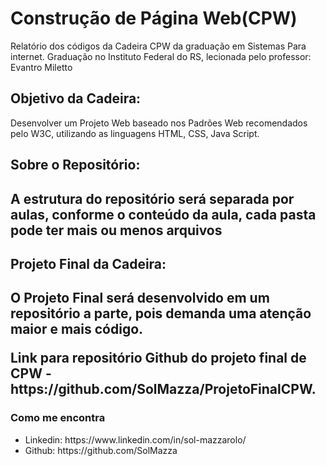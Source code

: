<h1>Construção de Página Web(CPW)</h1>

<p> Relatório dos códigos da Cadeira CPW da graduação em Sistemas Para internet. Graduação no Instituto Federal do RS, lecionada pelo professor: Evantro Miletto </p>

<h2>Objetivo da Cadeira: </h2>
<p> Desenvolver um Projeto Web baseado nos Padrões Web recomendados pelo W3C, utilizando as linguagens HTML, CSS, Java Script.</p>

<h2>Sobre o Repositório: <h2>
<p>A estrutura do repositório será separada por aulas, conforme o conteúdo da aula, cada pasta pode ter mais ou menos arquivos</p>


<h2>Projeto Final da Cadeira: <h2>
<p>O Projeto Final será desenvolvido em um repositório a parte, pois demanda uma atenção maior e mais código.</p>
<p>Link para repositório Github do projeto final de CPW - https://github.com/SolMazza/ProjetoFinalCPW.</p>

<h3>Como me encontra</h3>
<ul>
  <li>Linkedin: https://www.linkedin.com/in/sol-mazzarolo/ </li>
  <li>Github: https://github.com/SolMazza</li>
</ul>
